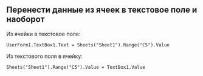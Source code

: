 Перенести данные из ячеек в текстовое поле и наоборот
---
Из ячейки в текстовое поле:
```VB.net
UserForm1.TextBox1.Text = Sheets("Sheet1").Range("C5").Value
```
Из текстового поля в ячейку:
```VB.net
Sheets("Sheet1").Range("C5").Value = TextBox1.Value
```
